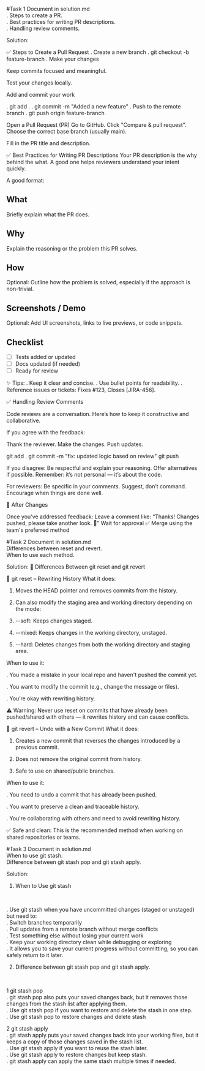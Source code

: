 #Task 1
Document in solution.md
<br>
. Steps to create a PR.
<br>
. Best practices for writing PR descriptions.
<br>
. Handling review comments.

Solution: 

✅ Steps to Create a Pull Request
. Create a new branch
. git checkout -b feature-branch
. Make your changes

Keep commits focused and meaningful.

Test your changes locally.

Add and commit your work

. git add .
. git commit -m "Added a new feature"
. Push to the remote branch
. git push origin feature-branch

Open a Pull Request (PR)
Go to GitHub.
Click "Compare & pull request".
Choose the correct base branch (usually main).

Fill in the PR title and description.

✅ Best Practices for Writing PR Descriptions
Your PR description is the why behind the what. A good one helps reviewers understand your intent quickly.

A good format:
## What
Briefly explain what the PR does.

## Why
Explain the reasoning or the problem this PR solves.

## How
Optional: Outline how the problem is solved, especially if the approach is non-trivial.

## Screenshots / Demo
Optional: Add UI screenshots, links to live previews, or code snippets.

## Checklist
- [ ] Tests added or updated
- [ ] Docs updated (if needed)
- [ ] Ready for review
 
✨ Tips:
. Keep it clear and concise.
. Use bullet points for readability.
. Reference issues or tickets: Fixes #123, Closes [JIRA-456].

✅ Handling Review Comments

Code reviews are a conversation. Here’s how to keep it constructive and collaborative.

If you agree with the feedback:

Thank the reviewer.
Make the changes.
Push updates.

git add .
git commit -m "fix: updated logic based on review"
git push

If you disagree:
Be respectful and explain your reasoning.
Offer alternatives if possible.
Remember: it’s not personal — it’s about the code.

For reviewers:
Be specific in your comments.
Suggest, don’t command.
Encourage when things are done well.

🔄 After Changes

Once you’ve addressed feedback:
Leave a comment like:
“Thanks! Changes pushed, please take another look. 🙌”
Wait for approval ✅
Merge using the team's preferred method


#Task 2 
Document in solution.md
<br>
Differences between reset and revert.
<br>
When to use each method.
<br>

Solution:
📄 Differences Between git reset and git revert

🔁 git reset – Rewriting History
What it does:

1. Moves the HEAD pointer and removes commits from the history.

2. Can also modify the staging area and working directory depending on the mode:

3. --soft: Keeps changes staged.

4. --mixed: Keeps changes in the working directory, unstaged.

5. --hard: Deletes changes from both the working directory and staging area.

When to use it:

. You made a mistake in your local repo and haven't pushed the commit yet.

. You want to modify the commit (e.g., change the message or files).

. You’re okay with rewriting history.

⚠️ Warning:
Never use reset on commits that have already been pushed/shared with others — it rewrites history and can cause conflicts.

🔄 git revert – Undo with a New Commit
What it does:

1. Creates a new commit that reverses the changes introduced by a previous commit.

2. Does not remove the original commit from history.

3. Safe to use on shared/public branches.

When to use it:

. You need to undo a commit that has already been pushed.

. You want to preserve a clean and traceable history.

. You're collaborating with others and need to avoid rewriting history.

✅ Safe and clean:
This is the recommended method when working on shared repositories or teams.

#Task 3
Document in solution.md
<br>
When to use git stash.
<br>
Difference between git stash pop and git stash apply.
<br>

Solution:

1. When to Use git stash
<br>

. Use git stash when you have uncommitted changes (staged or unstaged) but need to:
<br>
. Switch branches temporarily
<br>
. Pull updates from a remote branch without merge conflicts
<br>
. Test something else without losing your current work
<br>
. Keep your working directory clean while debugging or exploring
<br>
. It allows you to save your current progress without committing, so you can safely return to it later.
<br>

2. Difference between git stash pop and git stash apply.
<br>

1 git stash pop
<br>
. git stash pop also puts your saved changes back, but it removes those changes from the stash list after applying them.
<br>
. Use git stash pop if you want to restore and delete the stash in one step.
<br>
. Use git stash pop to restore changes and delete stash
<br>

2 git stash apply
<br>
. git stash apply puts your saved changes back into your working files, but it keeps a copy of those 
  changes saved in the stash list.
  <br>
. Use git stash apply if you want to reuse the stash later.
 <br>
. Use git stash apply to restore changes but keep stash.
 <br>
. git stash apply can apply the same stash multiple times if needed.





